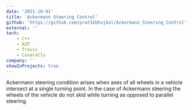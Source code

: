 ```yaml
---
date: '2021-10-01'
title: 'Ackermann Steering Control'
github: 'https://github.com/prat1kbhujbal/Ackermann_Steering_Control'
external: ''
tech: 
    - C++
    - AIP
    - Travis
    - Coveralls
company: ''
showInProjects: true
---
```

Ackermann steering condition arises when axes of all wheels in a vehicle intersect at a single turning point. In the case of Ackermann steering the wheels of the vehicle do not skid while turning as opposed to parallel steering.


